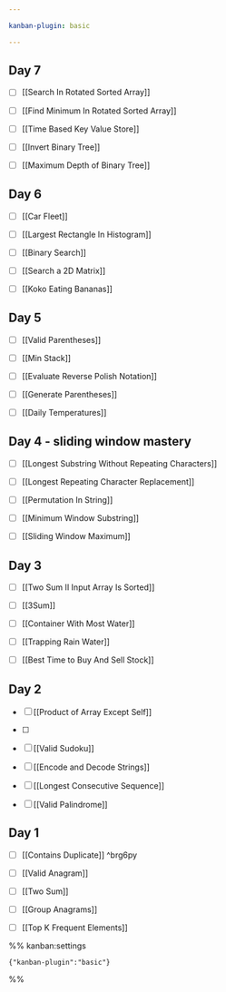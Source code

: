 ```yaml
---

kanban-plugin: basic

---
```


## Day 7

- [ ] [[Search In Rotated Sorted Array]]
- [ ] [[Find Minimum In Rotated Sorted Array]]
- [ ] [[Time Based Key Value Store]]
- [ ] [[Invert Binary Tree]]
- [ ] [[Maximum Depth of Binary Tree]]


## Day 6

- [ ] [[Car Fleet]]
- [ ] [[Largest Rectangle In Histogram]]
- [ ] [[Binary Search]]
- [ ] [[Search a 2D Matrix]]
- [ ] [[Koko Eating Bananas]]


## Day 5

- [ ] [[Valid Parentheses]]
- [ ] [[Min Stack]]
- [ ] [[Evaluate Reverse Polish Notation]]
- [ ] [[Generate Parentheses]]
- [ ] [[Daily Temperatures]]


## Day 4 - sliding window mastery

- [ ] [[Longest Substring Without Repeating Characters]]
- [ ] [[Longest Repeating Character Replacement]]
- [ ] [[Permutation In String]]
- [ ] [[Minimum Window Substring]]
- [ ] [[Sliding Window Maximum]]


## Day 3

- [ ] [[Two Sum II Input Array Is Sorted]]
- [ ] [[3Sum]]
- [ ] [[Container With Most Water]]
- [ ] [[Trapping Rain Water]]
- [ ] [[Best Time to Buy And Sell Stock]]


## Day 2

- [ ] [[Product of Array Except Self]]
- [ ] 
- [ ] [[Valid Sudoku]]
- [ ] [[Encode and Decode Strings]]
- [ ] [[Longest Consecutive Sequence]]
- [ ] [[Valid Palindrome]]


## Day 1

- [ ] [[Contains Duplicate]] ^brg6py
- [ ] [[Valid Anagram]]
- [ ] [[Two Sum]]
- [ ] [[Group Anagrams]]
- [ ] [[Top K Frequent Elements]]




%% kanban:settings
```
{"kanban-plugin":"basic"}
```
%%